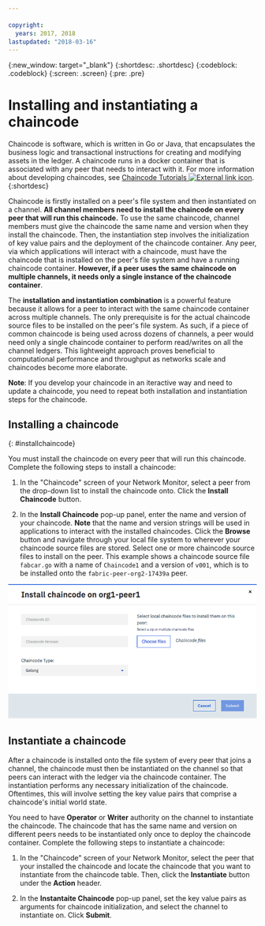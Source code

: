 ```yaml
---

copyright:
  years: 2017, 2018
lastupdated: "2018-03-16"
---
```


{:new_window: target="_blank"}
{:shortdesc: .shortdesc}
{:codeblock: .codeblock}
{:screen: .screen}
{:pre: .pre}

# Installing and instantiating a chaincode

Chaincode is software, which is written in Go or Java, that encapsulates the business logic and transactional instructions
for creating and modifying assets in the ledger.  A chaincode runs in a docker container that is associated with any peer that needs to interact with it.  For more information about developing chaincodes, see [Chaincode Tutorials ![External link icon](../images/external_link.svg "External link icon")](http://hyperledger-fabric.readthedocs.io/en/latest/chaincode.html).
{:shortdesc}

Chaincode is firstly installed on a peer's file system and then instantiated on a channel.  **All channel members need to install the chaincode on every peer that will run this chaincode.**  To use the same chaincode, channel members must give the chaincode the same name and version when they install the chaincode.  Then, the instantiation step involves the initialization of key value pairs and the deployment of the chaincode container.  Any peer, via which applications will interact with a chaincode, must have the chaincode that is installed on the peer's file system and have a running chaincode container.  **However, if a peer uses the same chaincode on multiple channels, it needs only a single instance of the chaincode container**.  

The **installation and instantiation combination** is a powerful feature because it allows for a peer to interact with the same chaincode container across multiple channels.  The only prerequisite is for the actual chaincode source files to be installed on the peer's file system.  As such, if a piece of common chaincode is being used across dozens of channels, a peer would need only a single chaincode container to perform read/writes on all the channel ledgers.  This lightweight approach proves beneficial to computational performance and throughput as networks scale and chaincodes become more elaborate.  

**Note**: If you develop your chaincode in an iteractive way and need to update a chaincode, you need to repeat both installation and instantiation steps for the chaincode.


## Installing a chaincode
{: #installchaincode}

You must install the chaincode on every peer that will run this chaincode.  Complete the following steps to install a chaincode:
1. In the "Chaincode" screen of your Network Monitor, select a peer from the drop-down list to install the chaincode onto.  Click the **Install Chaincode** button.
<!--
  ![Chaincode screen](../images/chaincode_install_overview.png "Chaincode scren")  
-->

2. In the **Install Chaincode** pop-up panel, enter the name and version of your chaincode. **Note** that the name and version strings will be used in applications to interact with the installed chaincodes.  Click the **Browse** button and navigate through your local file system to wherever your chaincode source files are stored.  Select one or more chaincode source files to install on the peer.  This example shows a chaincode source file `fabcar.go` with a name of `Chaincode1` and a version of `v001`, which is to be installed onto the `fabric-peer-org2-17439a` peer.  

  ![Install Chaincode](../images/chaincode_install.png "Install Chaincode")



## Instantiate a chaincode
After a chaincode is installed onto the file system of every peer that joins a channel, the chaincode must then be instantiated on the channel so that peers can interact with the ledger via the chaincode container.  The instantiation performs any necessary initialization of the chaincode.  Oftentimes, this will involve setting the key value pairs that comprise a chaincode's initial world state.  

You need to have **Operator** or **Writer** authority on the channel to instantiate the chaincode.  The  chaincode that has the same name and version on different peers needs to be instantiated only once to deploy the chaincode container.  Complete the following steps to instantiate a chaincode:
1. In the "Chaincode" screen of your Network Monitor, select the peer that your installed the chaincode and locate the chaincode that you want to instantiate from the chaincode table.  Then, click the **Instantiate** button under the **Action** header.  
<!--
  ![Instantiate Chaincode](../images/chaincode_instantiate.png "Instantiate Chaincode")  
-->

2. In the **Instantaite Chaincode** pop-up panel, set the key value pairs as arguments for chaincode initialization, and select the channel to instantiate on.  Click **Submit**.
<!--
  ![Instantiate Chaincode panel](../images/chaincode_instantiate_panel.png "Instantiate Chaincode panel")   
-->
